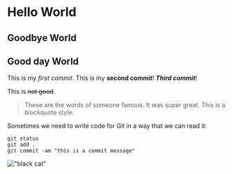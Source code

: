 # Hello World
## Goodbye World
<h2>Good day World</h2>

This is my *first commit*. This is my **second commit**! ***Third commit***!

This is ~~not good~~.

> These are the words of someone famous. It was super great. This is a blockquote style. 

Sometimes we need to write code for Git in a way that we can read it: 

```
git status
git add . 
git commit -am "this is a commit message"
```


!["black cat"](https://images.saymedia-content.com/.image/t_share/MTc0Mzk3OTM1MTgwNTg4Njc4/what-are-the-best-names-for-black-cats.jpg)